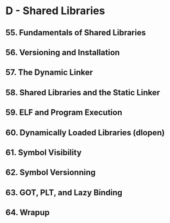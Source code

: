 # D - Shared Libraries

## 55. Fundamentals of Shared Libraries

## 56. Versioning and Installation

## 57. The Dynamic Linker

## 58. Shared Libraries and the Static Linker

## 59. ELF and Program Execution

## 60. Dynamically Loaded Libraries (dlopen)

## 61. Symbol Visibility

## 62. Symbol Versionning

## 63. GOT, PLT, and Lazy Binding

## 64. Wrapup
